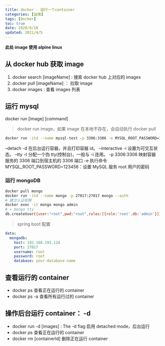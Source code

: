 ```yaml
---
title: docker - 运行一个container
categories: [运维]
tags: [Docker]
toc: true
date: 2020/9/18
updated: 2021/4/5
---
```


**此处 image 使用 alpine linux**

## 从 docker hub 获取 image

1. docker search [imageName] : 搜索 docker hub 上对应的 images
2. docker pull [imageName] ： 拉取 image
3. docker images : 查看 images 列表

## 运行 mysql

docker run [image] [command]

> docker run image，如果 image 在本地不存在，会自动执行 docker pull

```bash
docker run -itd --name mysql-test -p 3306:3306 -e MYSQL_ROOT_PASSWORD=123456 mysql
```

–detach -d 在后台运行容器，并且打印容器 id。
–interactive -i 设置为可交互状态。
–tty -t 分配一个伪 tty(控制台)，一般与 -i 连用。
-p 3306:3306 映射容器服务的 3306 端口到宿主机的 3306 端口
-e 执行命令 MYSQL_ROOT_PASSWORD=123456：设置 MySQL 服务 root 用户的密码

### 运行 mongoDB

```bash
docker pull mongo
docker run -itd --name mongo -p 27017:27017 mongo --auth
# 建立认证权限
docker exec -it mongo mongo admin
# > mongo tty
db.createUser({user:"root",pwd:"root",roles:[{role:'root',db:'admin'}]}) #  //创建用户,此用户创建成功,则后续操作都需要用户认证
```

> spring boot 配置

```yml
data:
  mongodb:
    host: 192.168.193.124
    port: 27017
    username: root
    password: root
    database: your-database-name
```

## 查看运行的 container

- docker ps 查看正在运行的 container
- docker ps -a 查看所有运行过的 container

## 操作后台运行 container： **-d**

- docker run -d [images] : The -d flag 启用 detached mode，后台运行
- docker ps 查看正在运行的 container
- docker rm [containerId] 删除正在运行 container

